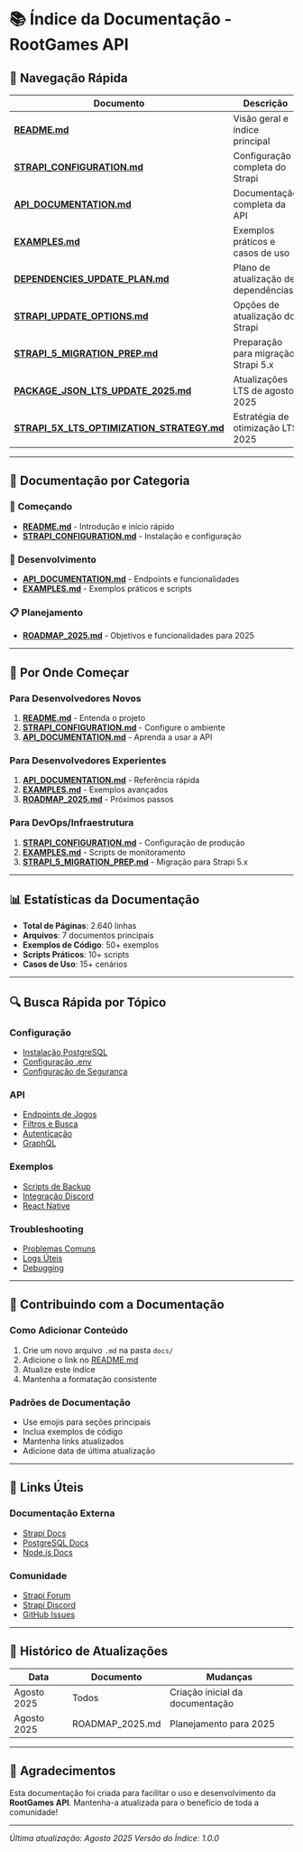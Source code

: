# 📚 Índice da Documentação - RootGames API

## 🎯 **Navegação Rápida**

| Documento | Descrição | Páginas |
|-----------|-----------|---------|
| **[README.md](./README.md)** | Visão geral e índice principal | 215 |
| **[STRAPI_CONFIGURATION.md](./STRAPI_CONFIGURATION.md)** | Configuração completa do Strapi | 418 |
| **[API_DOCUMENTATION.md](./API_DOCUMENTATION.md)** | Documentação completa da API | 567 |
| **[EXAMPLES.md](./EXAMPLES.md)** | Exemplos práticos e casos de uso | 490 |
| **[DEPENDENCIES_UPDATE_PLAN.md](./DEPENDENCIES_UPDATE_PLAN.md)** | Plano de atualização de dependências | 200 |
| **[STRAPI_UPDATE_OPTIONS.md](./STRAPI_UPDATE_OPTIONS.md)** | Opções de atualização do Strapi | 300 |
| **[STRAPI_5_MIGRATION_PREP.md](./STRAPI_5_MIGRATION_PREP.md)** | Preparação para migração Strapi 5.x | 450 |
| **[PACKAGE_JSON_LTS_UPDATE_2025.md](./PACKAGE_JSON_LTS_UPDATE_2025.md)** | Atualizações LTS de agosto 2025 | 180 |
| **[STRAPI_5X_LTS_OPTIMIZATION_STRATEGY.md](./STRAPI_5X_LTS_OPTIMIZATION_STRATEGY.md)** | Estratégia de otimização LTS 2025 | 250 |

---

## 📖 **Documentação por Categoria**

### 🚀 **Começando**
- **[README.md](./README.md)** - Introdução e início rápido
- **[STRAPI_CONFIGURATION.md](./STRAPI_CONFIGURATION.md)** - Instalação e configuração

### 🔧 **Desenvolvimento**
- **[API_DOCUMENTATION.md](./API_DOCUMENTATION.md)** - Endpoints e funcionalidades
- **[EXAMPLES.md](./EXAMPLES.md)** - Exemplos práticos e scripts

### 📋 **Planejamento**
- **[ROADMAP_2025.md](../ROADMAP_2025.md)** - Objetivos e funcionalidades para 2025

---

## 🎯 **Por Onde Começar**

### **Para Desenvolvedores Novos**
1. **[README.md](./README.md)** - Entenda o projeto
2. **[STRAPI_CONFIGURATION.md](./STRAPI_CONFIGURATION.md)** - Configure o ambiente
3. **[API_DOCUMENTATION.md](./API_DOCUMENTATION.md)** - Aprenda a usar a API

### **Para Desenvolvedores Experientes**
1. **[API_DOCUMENTATION.md](./API_DOCUMENTATION.md)** - Referência rápida
2. **[EXAMPLES.md](./EXAMPLES.md)** - Exemplos avançados
3. **[ROADMAP_2025.md](../ROADMAP_2025.md)** - Próximos passos

### **Para DevOps/Infraestrutura**
1. **[STRAPI_CONFIGURATION.md](./STRAPI_CONFIGURATION.md)** - Configuração de produção
2. **[EXAMPLES.md](./EXAMPLES.md)** - Scripts de monitoramento
3. **[STRAPI_5_MIGRATION_PREP.md](./STRAPI_5_MIGRATION_PREP.md)** - Migração para Strapi 5.x

---

## 📊 **Estatísticas da Documentação**

- **Total de Páginas**: 2.640 linhas
- **Arquivos**: 7 documentos principais
- **Exemplos de Código**: 50+ exemplos
- **Scripts Práticos**: 10+ scripts
- **Casos de Uso**: 15+ cenários

---

## 🔍 **Busca Rápida por Tópico**

### **Configuração**
- [Instalação PostgreSQL](./STRAPI_CONFIGURATION.md#instalação-do-postgresql)
- [Configuração .env](./STRAPI_CONFIGURATION.md#arquivo-de-ambiente-env)
- [Configuração de Segurança](./STRAPI_CONFIGURATION.md#segurança)

### **API**
- [Endpoints de Jogos](./API_DOCUMENTATION.md#endpoints-de-jogos)
- [Filtros e Busca](./API_DOCUMENTATION.md#filtros-e-busca)
- [Autenticação](./API_DOCUMENTATION.md#autenticação)
- [GraphQL](./API_DOCUMENTATION.md#graphql)

### **Exemplos**
- [Scripts de Backup](./EXAMPLES.md#script-de-backup-automático)
- [Integração Discord](./EXAMPLES.md#integração-com-discord-bot)
- [React Native](./EXAMPLES.md#react-native)

### **Troubleshooting**
- [Problemas Comuns](./STRAPI_CONFIGURATION.md#problemas-comuns)
- [Logs Úteis](./STRAPI_CONFIGURATION.md#logs-úteis)
- [Debugging](./EXAMPLES.md#debugging-e-logs)

---

## 📝 **Contribuindo com a Documentação**

### **Como Adicionar Conteúdo**
1. Crie um novo arquivo `.md` na pasta `docs/`
2. Adicione o link no [README.md](./README.md)
3. Atualize este índice
4. Mantenha a formatação consistente

### **Padrões de Documentação**
- Use emojis para seções principais
- Inclua exemplos de código
- Mantenha links atualizados
- Adicione data de última atualização

---

## 🔗 **Links Úteis**

### **Documentação Externa**
- [Strapi Docs](https://docs.strapi.io/)
- [PostgreSQL Docs](https://www.postgresql.org/docs/)
- [Node.js Docs](https://nodejs.org/docs/)

### **Comunidade**
- [Strapi Forum](https://forum.strapi.io/)
- [Strapi Discord](https://discord.strapi.io/)
- [GitHub Issues](https://github.com/strapi/strapi/issues)

---

## 📅 **Histórico de Atualizações**

| Data | Documento | Mudanças |
|------|-----------|----------|
| Agosto 2025 | Todos | Criação inicial da documentação |
| Agosto 2025 | ROADMAP_2025.md | Planejamento para 2025 |

---

## 🎉 **Agradecimentos**

Esta documentação foi criada para facilitar o uso e desenvolvimento da **RootGames API**. Mantenha-a atualizada para o benefício de toda a comunidade!

---

*Última atualização: Agosto 2025*
*Versão do Índice: 1.0.0*
